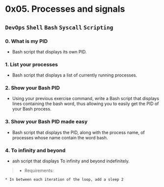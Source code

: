 # 0x05. Processes and signals

## `DevOps` `Shell` `Bash` `Syscall` `Scripting`

### 0. What is my PID
* Bash script that displays its own PID.

### 1. List your processes
* Bash script that displays a list of currently running processes.

### 2. Show your Bash PID
* Using your previous exercise command, write a Bash script that displays lines containing the bash word, thus allowing you to easily get the PID of your Bash process.

### 3. Show your Bash PID made easy
* Bash script that displays the PID, along with the process name, of processes whose name contain the word bash.

### 4. To infinity and beyond
* ash script that displays To infinity and beyond indefinitely.

> - Requirements:

	* In between each iteration of the loop, add a sleep 2
